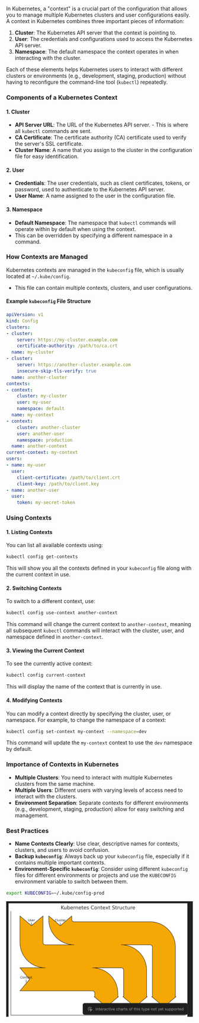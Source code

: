 In Kubernetes, a "context" is a crucial part of the configuration that allows you to manage multiple Kubernetes clusters and user configurations easily. A context in Kubernetes combines three important pieces of information:

1. **Cluster**: The Kubernetes API server that the context is pointing to.
2. **User**: The credentials and configurations used to access the Kubernetes API server.
3. **Namespace**: The default namespace the context operates in when interacting with the cluster.

Each of these elements helps Kubernetes users to interact with different clusters or environments (e.g., development, staging, production) without having to reconfigure the command-line tool (`kubectl`) repeatedly.

### Components of a Kubernetes Context

#### 1. **Cluster**
   - **API Server URL**: The URL of the Kubernetes API server. 
    - This is where all `kubectl` commands are sent.
   - **CA Certificate**: The certificate authority (CA) certificate used to verify the server's SSL certificate.
   - **Cluster Name**: A name that you assign to the cluster in the configuration file for easy identification.

#### 2. **User**
   - **Credentials**: The user credentials, such as client certificates, tokens, or password, used to authenticate to the Kubernetes API server.
   - **User Name**: A name assigned to the user in the configuration file.

#### 3. **Namespace**
   - **Default Namespace**: The namespace that `kubectl` commands will operate within by default when using the context. 
   - This can be overridden by specifying a different namespace in a command.

### How Contexts are Managed

Kubernetes contexts are managed in the `kubeconfig` file, which is usually located at `~/.kube/config`.
-  This file can contain multiple contexts, clusters, and user configurations.

#### Example `kubeconfig` File Structure

```yaml
apiVersion: v1
kind: Config
clusters:
- cluster:
    server: https://my-cluster.example.com
    certificate-authority: /path/to/ca.crt
  name: my-cluster
- cluster:
    server: https://another-cluster.example.com
    insecure-skip-tls-verify: true
  name: another-cluster
contexts:
- context:
    cluster: my-cluster
    user: my-user
    namespace: default
  name: my-context
- context:
    cluster: another-cluster
    user: another-user
    namespace: production
  name: another-context
current-context: my-context
users:
- name: my-user
  user:
    client-certificate: /path/to/client.crt
    client-key: /path/to/client.key
- name: another-user
  user:
    token: my-secret-token
```

### Using Contexts

#### 1. **Listing Contexts**

You can list all available contexts using:

```bash
kubectl config get-contexts
```

This will show you all the contexts defined in your `kubeconfig` file along with the current context in use.

#### 2. **Switching Contexts**

To switch to a different context, use:

```bash
kubectl config use-context another-context
```

This command will change the current context to `another-context`, meaning all subsequent `kubectl` commands will interact with the cluster, user, and namespace defined in `another-context`.

#### 3. **Viewing the Current Context**

To see the currently active context:

```bash
kubectl config current-context
```

This will display the name of the context that is currently in use.

#### 4. **Modifying Contexts**

You can modify a context directly by specifying the cluster, user, or namespace. For example, to change the namespace of a context:

```bash
kubectl config set-context my-context --namespace=dev
```

This command will update the `my-context` context to use the `dev` namespace by default.

### Importance of Contexts in Kubernetes


- **Multiple Clusters**: You need to interact with multiple Kubernetes clusters from the same machine.
- **Multiple Users**: Different users with varying levels of access need to interact with the clusters.
- **Environment Separation**: Separate contexts for different environments (e.g., development, staging, production) allow for easy switching and management.

### Best Practices

- **Name Contexts Clearly**: Use clear, descriptive names for contexts, clusters, and users to avoid confusion.
- **Backup `kubeconfig`**: Always back up your `kubeconfig` file, especially if it contains multiple important contexts.
- **Environment-Specific `kubeconfig`**: Consider using different `kubeconfig` files for different environments or projects and use the `KUBECONFIG` environment variable to switch between them.

```bash
export KUBECONFIG=~/.kube/config-prod
```
![alt text](image-5.png)